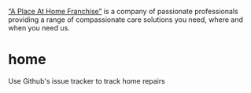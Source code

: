 <a href=" http://www.aplaceathomefranchise.com/">“A Place At Home Franchise”</a>  is a company of passionate professionals providing a range of compassionate care solutions you need, where and when you need us.

home
====

Use Github's issue tracker to track home repairs
